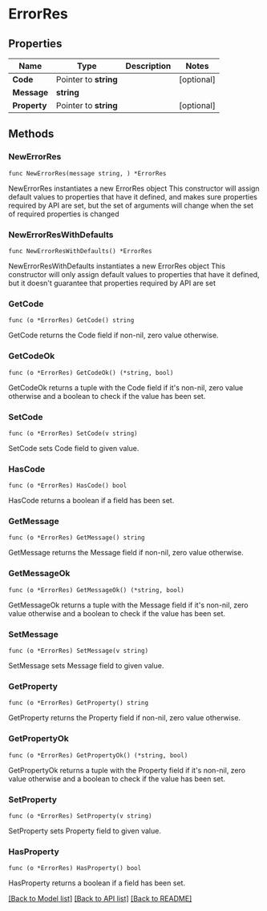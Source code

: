 # ErrorRes

## Properties

Name | Type | Description | Notes
------------ | ------------- | ------------- | -------------
**Code** | Pointer to **string** |  | [optional] 
**Message** | **string** |  | 
**Property** | Pointer to **string** |  | [optional] 

## Methods

### NewErrorRes

`func NewErrorRes(message string, ) *ErrorRes`

NewErrorRes instantiates a new ErrorRes object
This constructor will assign default values to properties that have it defined,
and makes sure properties required by API are set, but the set of arguments
will change when the set of required properties is changed

### NewErrorResWithDefaults

`func NewErrorResWithDefaults() *ErrorRes`

NewErrorResWithDefaults instantiates a new ErrorRes object
This constructor will only assign default values to properties that have it defined,
but it doesn't guarantee that properties required by API are set

### GetCode

`func (o *ErrorRes) GetCode() string`

GetCode returns the Code field if non-nil, zero value otherwise.

### GetCodeOk

`func (o *ErrorRes) GetCodeOk() (*string, bool)`

GetCodeOk returns a tuple with the Code field if it's non-nil, zero value otherwise
and a boolean to check if the value has been set.

### SetCode

`func (o *ErrorRes) SetCode(v string)`

SetCode sets Code field to given value.

### HasCode

`func (o *ErrorRes) HasCode() bool`

HasCode returns a boolean if a field has been set.

### GetMessage

`func (o *ErrorRes) GetMessage() string`

GetMessage returns the Message field if non-nil, zero value otherwise.

### GetMessageOk

`func (o *ErrorRes) GetMessageOk() (*string, bool)`

GetMessageOk returns a tuple with the Message field if it's non-nil, zero value otherwise
and a boolean to check if the value has been set.

### SetMessage

`func (o *ErrorRes) SetMessage(v string)`

SetMessage sets Message field to given value.


### GetProperty

`func (o *ErrorRes) GetProperty() string`

GetProperty returns the Property field if non-nil, zero value otherwise.

### GetPropertyOk

`func (o *ErrorRes) GetPropertyOk() (*string, bool)`

GetPropertyOk returns a tuple with the Property field if it's non-nil, zero value otherwise
and a boolean to check if the value has been set.

### SetProperty

`func (o *ErrorRes) SetProperty(v string)`

SetProperty sets Property field to given value.

### HasProperty

`func (o *ErrorRes) HasProperty() bool`

HasProperty returns a boolean if a field has been set.


[[Back to Model list]](../README.md#documentation-for-models) [[Back to API list]](../README.md#documentation-for-api-endpoints) [[Back to README]](../README.md)


